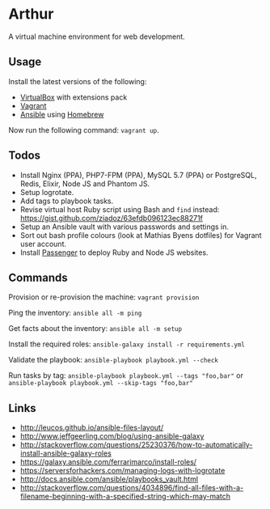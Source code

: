 # Arthur
A virtual machine environment for web development.

## Usage
Install the latest versions of the following:

- [VirtualBox](https://www.virtualbox.org/) with extensions pack
- [Vagrant](https://www.vagrantup.com/)
- [Ansible](https://www.ansible.com/) using [Homebrew](http://brew.sh/)

Now run the following command: `vagrant up`.

## Todos
- Install Nginx (PPA), PHP7-FPM (PPA), MySQL 5.7 (PPA) or PostgreSQL, Redis, Elixir, Node JS and Phantom JS.
- Setup logrotate.
- Add tags to playbook tasks.
- Revise virtual host Ruby script using Bash and `find` instead: https://gist.github.com/ziadoz/63efdb096123ec88271f
- Setup an Ansible vault with various passwords and settings in.
- Sort out bash profile colours (look at Mathias Byens dotfiles) for Vagrant user account.
- Install [Passenger](https://www.phusionpassenger.com/library/install/nginx/install/oss/xenial/) to deploy Ruby and Node JS websites.

## Commands
Provision or re-provision the machine: `vagrant provision`

Ping the inventory: `ansible all -m ping`

Get facts about the inventory: `ansible all -m setup`

Install the required roles: `ansible-galaxy install -r requirements.yml`

Validate the playbook: `ansible-playbook playbook.yml --check`

Run tasks by tag: `ansible-playbook playbook.yml --tags "foo,bar"` or `ansible-playbook playbook.yml --skip-tags "foo,bar"`

## Links
- http://leucos.github.io/ansible-files-layout/
- http://www.jeffgeerling.com/blog/using-ansible-galaxy
- http://stackoverflow.com/questions/25230376/how-to-automatically-install-ansible-galaxy-roles
- https://galaxy.ansible.com/ferrarimarco/install-roles/
- https://serversforhackers.com/managing-logs-with-logrotate
- http://docs.ansible.com/ansible/playbooks_vault.html
- http://stackoverflow.com/questions/4034896/find-all-files-with-a-filename-beginning-with-a-specified-string-which-may-match

